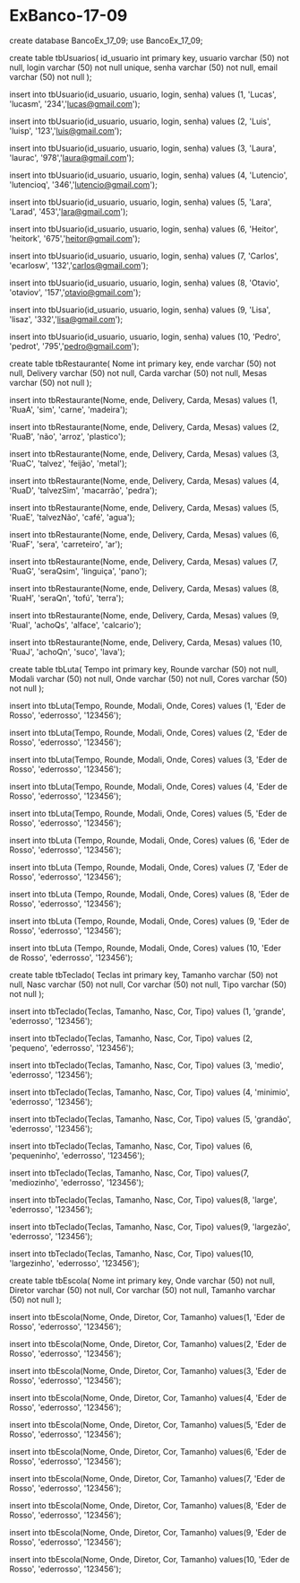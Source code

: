 # ExBanco-17-09

create database BancoEx_17_09;
use BancoEx_17_09;

create table tbUsuarios(
id_usuario int primary key,
usuario varchar (50) not null,
login varchar (50) not null unique,
senha varchar (50) not null,
email varchar (50) not null
);

insert into tbUsuario(id_usuario, usuario, login, senha)
values (1, 'Lucas', 'lucasm', '234','lucas@gmail.com');

insert into tbUsuario(id_usuario, usuario, login, senha)
values (2, 'Luis', 'luisp', '123','luis@gmail.com');

insert into tbUsuario(id_usuario, usuario, login, senha)
values (3, 'Laura', 'laurac', '978','laura@gmail.com');

insert into tbUsuario(id_usuario, usuario, login, senha)
values (4, 'Lutencio', 'lutencioq', '346','lutencio@gmail.com');

insert into tbUsuario(id_usuario, usuario, login, senha)
values (5, 'Lara', 'Larad', '453','lara@gmail.com');

insert into tbUsuario(id_usuario, usuario, login, senha)
values (6, 'Heitor', 'heitork', '675','heitor@gmail.com');

insert into tbUsuario(id_usuario, usuario, login, senha)
values (7, 'Carlos', 'ecarlosw', '132','carlos@gmail.com');

insert into tbUsuario(id_usuario, usuario, login, senha)
values (8, 'Otavio', 'otaviov', '157','otavio@gmail.com');

insert into tbUsuario(id_usuario, usuario, login, senha)
values (9, 'Lisa', 'lisaz', '332','lisa@gmail.com');

insert into tbUsuario(id_usuario, usuario, login, senha)
values (10, 'Pedro', 'pedrot', '795','pedro@gmail.com');

create table tbRestaurante(
Nome int primary key,
ende varchar (50) not null,
Delivery varchar (50) not null,
Carda varchar (50) not null,
Mesas varchar (50) not null
);

insert into tbRestaurante(Nome, ende, Delivery, Carda, Mesas)
values (1, 'RuaA', 'sim', 'carne', 'madeira');

insert into tbRestaurante(Nome, ende, Delivery, Carda, Mesas)
values (2, 'RuaB', 'não', 'arroz', 'plastico');

insert into tbRestaurante(Nome, ende, Delivery, Carda, Mesas)
values (3, 'RuaC', 'talvez', 'feijão', 'metal');

insert into tbRestaurante(Nome, ende, Delivery, Carda, Mesas)
values (4, 'RuaD', 'talvezSim', 'macarrão', 'pedra');

insert into tbRestaurante(Nome, ende, Delivery, Carda, Mesas)
values (5, 'RuaE', 'talvezNão', 'café', 'agua');

insert into tbRestaurante(Nome, ende, Delivery, Carda, Mesas)
values (6, 'RuaF', 'sera', 'carreteiro', 'ar');

insert into tbRestaurante(Nome, ende, Delivery, Carda, Mesas)
values (7, 'RuaG', 'seraQsim', 'linguiça', 'pano');

insert into tbRestaurante(Nome, ende, Delivery, Carda, Mesas)
values (8, 'RuaH', 'seraQn', 'tofú', 'terra');

insert into tbRestaurante(Nome, ende, Delivery, Carda, Mesas)
values (9, 'RuaI', 'achoQs', 'alface', 'calcario');

insert into tbRestaurante(Nome, ende, Delivery, Carda, Mesas)
values (10, 'RuaJ', 'achoQn', 'suco', 'lava');

create table tbLuta(
Tempo int primary key,
Rounde varchar (50) not null,
Modali varchar (50) not null,
Onde varchar (50) not null,
Cores varchar (50) not null
);

insert into tbLuta(Tempo, Rounde, Modali, Onde, Cores)
values (1, 'Eder de Rosso', 'ederrosso', '123456');

insert into tbLuta(Tempo, Rounde, Modali, Onde, Cores)
values (2, 'Eder de Rosso', 'ederrosso', '123456');

insert into tbLuta(Tempo, Rounde, Modali, Onde, Cores)
values (3, 'Eder de Rosso', 'ederrosso', '123456');

insert into tbLuta(Tempo, Rounde, Modali, Onde, Cores)
values (4, 'Eder de Rosso', 'ederrosso', '123456');

insert into tbLuta(Tempo, Rounde, Modali, Onde, Cores)
values (5, 'Eder de Rosso', 'ederrosso', '123456');

insert into tbLuta (Tempo, Rounde, Modali, Onde, Cores)
values (6, 'Eder de Rosso', 'ederrosso', '123456');

insert into tbLuta (Tempo, Rounde, Modali, Onde, Cores)
values (7, 'Eder de Rosso', 'ederrosso', '123456');

insert into tbLuta (Tempo, Rounde, Modali, Onde, Cores)
values (8, 'Eder de Rosso', 'ederrosso', '123456');

insert into tbLuta (Tempo, Rounde, Modali, Onde, Cores)
values (9, 'Eder de Rosso', 'ederrosso', '123456');

insert into tbLuta (Tempo, Rounde, Modali, Onde, Cores)
values (10, 'Eder de Rosso', 'ederrosso', '123456');

create table tbTeclado(
Teclas int primary key,
Tamanho varchar (50) not null,
Nasc varchar (50) not null,
Cor varchar (50) not null,
Tipo varchar (50) not null
);

insert into tbTeclado(Teclas, Tamanho, Nasc, Cor, Tipo)
values (1, 'grande', 'ederrosso', '123456');

insert into tbTeclado(Teclas, Tamanho, Nasc, Cor, Tipo)
values (2, 'pequeno', 'ederrosso', '123456');

insert into tbTeclado(Teclas, Tamanho, Nasc, Cor, Tipo)
values (3, 'medio', 'ederrosso', '123456');

insert into tbTeclado(Teclas, Tamanho, Nasc, Cor, Tipo)
values (4, 'minimio', 'ederrosso', '123456');

insert into tbTeclado(Teclas, Tamanho, Nasc, Cor, Tipo)
values (5, 'grandão', 'ederrosso', '123456');

insert into tbTeclado(Teclas, Tamanho, Nasc, Cor, Tipo)
values (6, 'pequeninho', 'ederrosso', '123456');

insert into tbTeclado(Teclas, Tamanho, Nasc, Cor, Tipo)
values(7, 'mediozinho', 'ederrosso', '123456');

insert into tbTeclado(Teclas, Tamanho, Nasc, Cor, Tipo)
values(8, 'large', 'ederrosso', '123456');

insert into tbTeclado(Teclas, Tamanho, Nasc, Cor, Tipo)
values(9, 'largezão', 'ederrosso', '123456');

insert into tbTeclado(Teclas, Tamanho, Nasc, Cor, Tipo)
values(10, 'largezinho', 'ederrosso', '123456');

create table tbEscola(
Nome int primary key,
Onde varchar (50) not null,
Diretor varchar (50) not null,
Cor varchar (50) not null,
Tamanho varchar (50) not null
);

insert into tbEscola(Nome, Onde, Diretor, Cor, Tamanho)
values(1, 'Eder de Rosso', 'ederrosso', '123456');

insert into tbEscola(Nome, Onde, Diretor, Cor, Tamanho)
values(2, 'Eder de Rosso', 'ederrosso', '123456');

insert into tbEscola(Nome, Onde, Diretor, Cor, Tamanho)
values(3, 'Eder de Rosso', 'ederrosso', '123456');

insert into tbEscola(Nome, Onde, Diretor, Cor, Tamanho)
values(4, 'Eder de Rosso', 'ederrosso', '123456');

insert into tbEscola(Nome, Onde, Diretor, Cor, Tamanho)
values(5, 'Eder de Rosso', 'ederrosso', '123456');

insert into tbEscola(Nome, Onde, Diretor, Cor, Tamanho)
values(6, 'Eder de Rosso', 'ederrosso', '123456');

insert into tbEscola(Nome, Onde, Diretor, Cor, Tamanho)
values(7, 'Eder de Rosso', 'ederrosso', '123456');

insert into tbEscola(Nome, Onde, Diretor, Cor, Tamanho)
values(8, 'Eder de Rosso', 'ederrosso', '123456');

insert into tbEscola(Nome, Onde, Diretor, Cor, Tamanho)
values(9, 'Eder de Rosso', 'ederrosso', '123456');

insert into tbEscola(Nome, Onde, Diretor, Cor, Tamanho)
values(10, 'Eder de Rosso', 'ederrosso', '123456');
